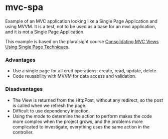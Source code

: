 # mvc-spa
Example of an MVC application looking like a Single Page Application and using MVVM. It is a test, not to be used as a base for an mvc application, and it is not a Single Page Application.

This example is based on the pluralsight course [Consolidating MVC Views Using Single Page Techniques](https://app.pluralsight.com/library/courses/mvc-application-techniques/).

### Advantages
- Use a single page for all crud operations: create, read, update, delete. 
- Code reusability with MVVM for data access and validation.

### Disadvantages
- The View is returned from the HttpPost, without any redirect, so the post is called when we refresh the page.
- Difficult to use dependency injection.
- Using the _mode_ to determine the action to perform makes the code more complex when the project grows, and the problems more complicated to investigate, everything uses the same action in the controller.
